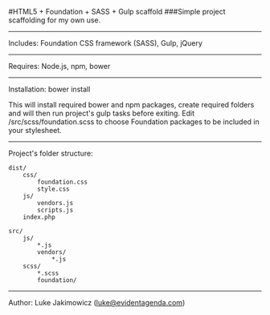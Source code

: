 #HTML5 + Foundation + SASS + Gulp scaffold
###Simple project scaffolding for my own use.

---
Includes:
Foundation CSS framework (SASS), Gulp, jQuery

---
Requires:
Node.js, npm, bower

---
Installation:
bower install

This will install required bower and npm packages, create required folders and will then run project's gulp tasks before exiting.
Edit /src/scss/foundation.scss to choose Foundation packages to be included in your stylesheet.

---
Project's folder structure:
```
dist/  
    css/  
        foundation.css  
        style.css  
    js/  
        vendors.js  
        scripts.js  
    index.php
    
src/  
    js/  
        *.js
        vendors/  
            *.js
    scss/  
        *.scss
        foundation/  
```

---
Author:
Luke Jakimowicz (luke@evidentagenda.com)
